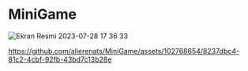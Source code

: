 # MiniGame
![Ekran Resmi 2023-07-28 17 36 33](https://github.com/alierenats/MiniGame/assets/102768654/326820fe-abbe-4dd0-a8ac-87221c6206e7)


https://github.com/alierenats/MiniGame/assets/102768654/8237dbc4-81c2-4cbf-92fb-43bd7c13b28e

